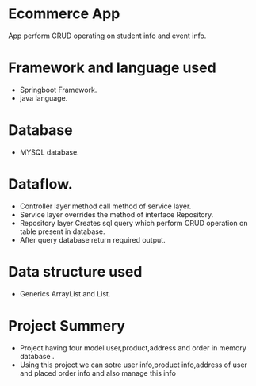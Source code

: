  # Ecommerce App
 App perform CRUD operating on student info and event info.

# Framework and language used
* Springboot Framework.
* java language.
# Database




* MYSQL database.
# Dataflow.
* Controller layer method call method of service layer.
* Service layer overrides the method of interface Repository.
* Repository layer Creates sql query which perform CRUD operation on table present in database.
* After query database return required output.
# Data structure used
* Generics ArrayList and List.
# Project Summery
* Project having four model user,product,address and order in memory database .
* Using this project we can sotre user info,product info,address of user and placed order info and also manage this info